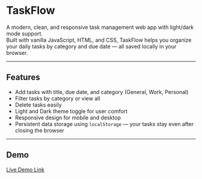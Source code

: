 # TaskFlow

A modern, clean, and responsive task management web app with light/dark mode support.  
Built with vanilla JavaScript, HTML, and CSS, TaskFlow helps you organize your daily tasks by category and due date — all saved locally in your browser.

---

## Features

- Add tasks with title, due date, and category (General, Work, Personal)  
- Filter tasks by category or view all  
- Delete tasks easily  
- Light and Dark theme toggle for user comfort  
- Responsive design for mobile and desktop  
- Persistent data storage using `localStorage` — your tasks stay even after closing the browser

---

## Demo

[Live Demo Link](#)
